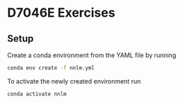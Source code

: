 # D7046E Exercises

## Setup

Create a conda environment from the YAML file by running

```bash
conda env create -f nnlm.yml
```

To activate the newly created environment run

```bash
conda activate nnlm
```
